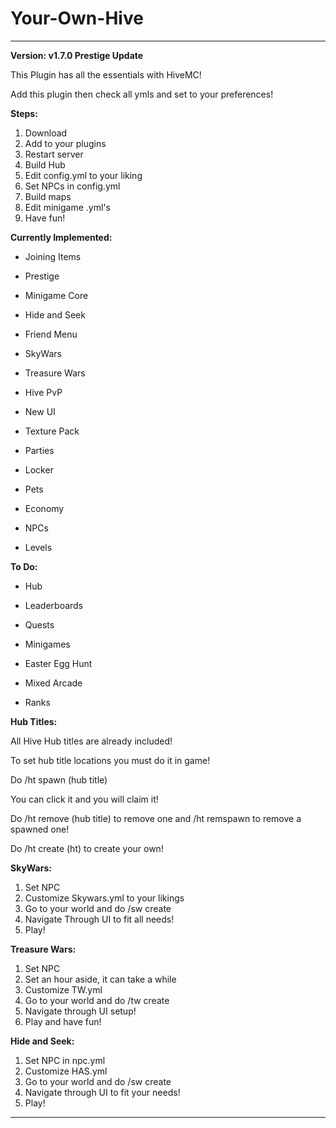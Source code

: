 # Your-Own-Hive

-----------------------------
**Version: v1.7.0 Prestige Update**

This Plugin has all the essentials with HiveMC!

Add this plugin then check all ymls and set to your preferences!

**Steps:**

1. Download
2. Add to your plugins
3. Restart server
4. Build Hub
5. Edit config.yml to your liking
6. Set NPCs in config.yml
7. Build maps
8. Edit minigame .yml's
9. Have fun!

**Currently Implemented:**

- Joining Items

- Prestige

- Minigame Core

- Hide and Seek

- Friend Menu

- SkyWars

- Treasure Wars

- Hive PvP

- New UI

- Texture Pack

- Parties

- Locker

- Pets

- Economy

- NPCs

- Levels

**To Do:**

- Hub

- Leaderboards

- Quests

- Minigames

- Easter Egg Hunt

- Mixed Arcade

- Ranks

**Hub Titles:**

All Hive Hub titles are already included!

To set hub title locations you must do it in game!

Do /ht spawn (hub title)

You can click it and you will claim it!

Do /ht remove (hub title) to remove one and /ht remspawn to remove a spawned one!

Do /ht create (ht) to create your own!

**SkyWars:**

1. Set NPC
2. Customize Skywars.yml to your likings
3. Go to your world and do /sw create
4. Navigate Through UI to fit all needs!
5. Play!

**Treasure Wars:**

1. Set NPC
2. Set an hour aside, it can take a while
3. Customize TW.yml
4. Go to your world and do /tw create
5. Navigate through UI setup!
6. Play and have fun!

**Hide and Seek:**

1. Set NPC in npc.yml
2. Customize HAS.yml
3. Go to your world and do /sw create
4. Navigate through UI to fit your needs!
5. Play!

------------------------
